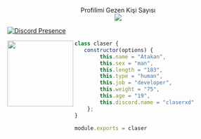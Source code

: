 
 <p align="center"> 
Profilimi Gezen Kişi Sayısı<br>
  
 <img src="https://profile-counter.glitch.me/claserxd/count.svg" />
</p>

[![Discord Presence](https://lanyard-profile-readme.vercel.app/api/805970423132454923?hideDiscrim=true)](https://discord.com/users/805970423132454923)




<img align="left" src="https://github-readme-stats.vercel.app/api?username=claserxd&show_icons=true&theme=dark&hide_border=true" width="%100" height="150px">


```js
class claser {
   constructor(options) {
        this.name = "Atakan",
        this.sex = "man",
        this.length = "183",
        this.type = "human",
        this.job = "developer",
        this.weight = "75",
        this.age = "19",
        this.discord.name = "claserxd"
    };
}

module.exports = claser
```
